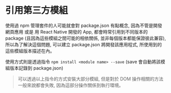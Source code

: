 # 引用第三方模組

使用過 npm 管理套件的人可能就會對 package.json 有點概念, 因為不管是開發網頁應用 或是 用 React Native 開發的 App, 都會時常引用到不同版本的 package (且因為這些模組之間可能的相依關係, 並非每個版本都能保證彼此兼容), 所以為了解決這個問題, 可以建立 package.json 將開發該應用程式, 所使用到的這些模組版本描述在內。

使用方式則是透過指令 `npm install <module name> --save` (save 會自動將該模組版本記錄到 package.json)

> 可以透過以上指令的方式安裝大部分模組, 但是對於 DOM 操作相關的方法一般來說都會失敗, 因為這部分操作關係到執行環境。

